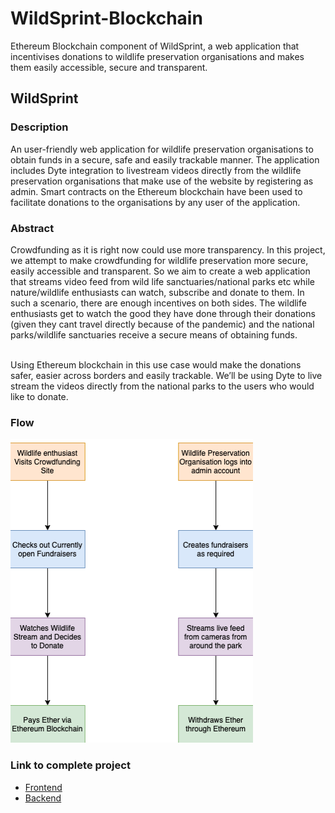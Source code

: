 # WildSprint-Blockchain
Ethereum Blockchain component of WildSprint, a web application that incentivises donations to wildlife preservation organisations and makes them easily accessible, secure and transparent.

## WildSprint

### Description
An user-friendly web application for wildlife preservation organisations to obtain funds in a secure, safe and easily trackable manner. The application includes Dyte integration to livestream videos directly from the wildlife preservation organisations that make use of the website by registering as admin. Smart contracts on the Ethereum blockchain have been used to facilitate donations to the organisations by any user of the application.

### Abstract
Crowdfunding as it is right now could use more transparency. In this project, we attempt to make crowdfunding for wildlife preservation more secure, easily accessible and transparent. So we aim to create a web application that streams video feed from wild life sanctuaries/national parks etc while nature/wildlife enthusiasts can watch, subscribe and donate to them. In such a scenario, there are enough incentives on both sides. The wildlife enthusiasts get to watch the good they have done through their donations (given they cant travel directly because of the pandemic) and the national parks/wildlife sanctuaries receive a secure means of obtaining funds. </br></br>

Using Ethereum blockchain in this use case would make the donations safer, easier across borders and easily trackable. We’ll be using Dyte to live stream the videos directly from the national parks to the users who would like to donate.

### Flow

![](./flow.png)

### Link to complete project
- [Frontend](https://github.com/ambur-biryani/wild-sprint-frontend)
- [Backend](https://github.com/ambur-biryani/wild-sprint-backend) </br>
